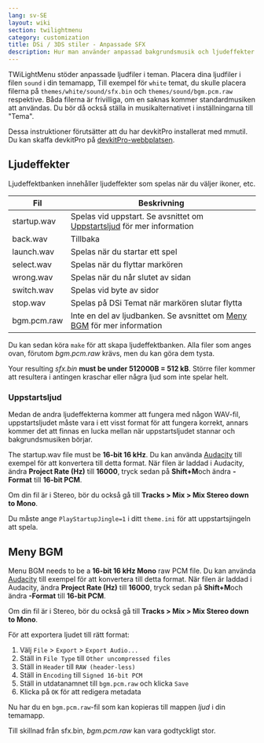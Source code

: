 ```yaml
---
lang: sv-SE
layout: wiki
section: twilightmenu
category: customization
title: DSi / 3DS stiler - Anpassade SFX
description: Hur man använder anpassad bakgrundsmusik och ljudeffekter i DSi och 3DS stilar för TWiLight Menu++
---
```


TWiLightMenu stöder anpassade ljudfiler i teman. Placera dina ljudfiler i filen `sound` i din temamapp, Till exempel för `white` temat, du skulle placera filerna på `themes/white/sound/sfx.bin` och `themes/sound/bgm.pcm.raw` respektive. Båda filerna är frivilliga, om en saknas kommer standardmusiken att användas. Du bör då också ställa in musikalternativet i inställningarna till "Tema".

Dessa instruktioner förutsätter att du har devkitPro installerat med mmutil. Du kan skaffa devkitPro på [devkitPro-webbplatsen](https://devkitpro.org/wiki/Getting_Started).

## Ljudeffekter
Ljudeffektbanken innehåller ljudeffekter som spelas när du väljer ikoner, etc.

| Fil         | Beskrivning                                                                              |
| ----------- | ---------------------------------------------------------------------------------------- |
| startup.wav | Spelas vid uppstart. Se avsnittet om [Uppstartsljud](#startup-sound) för mer information |
| back.wav    | Tillbaka                                                                                 |
| launch.wav  | Spelas när du startar ett spel                                                           |
| select.wav  | Spelas när du flyttar markören                                                           |
| wrong.wav   | Spelas när du når slutet av sidan                                                        |
| switch.wav  | Spelas vid byte av sidor                                                                 |
| stop.wav    | Spelas på DSi Temat när markören slutar flytta                                           |
| bgm.pcm.raw | Inte en del av ljudbanken. Se avsnittet om [Meny BGM](#menu-bgm) för mer information     |

Du kan sedan köra `make` för att skapa ljudeffektbanken. Alla filer som anges ovan, förutom *bgm.pcm.raw* krävs, men du kan göra dem tysta.

Your resulting *sfx.bin* **must be under 512000B = 512 kB**. Större filer kommer att resultera i antingen kraschar eller några ljud som inte spelar helt.

### Uppstartsljud
Medan de andra ljudeffekterna kommer att fungera med någon WAV-fil, uppstartsljudet måste vara i ett visst format för att fungera korrekt, annars kommer det att finnas en lucka mellan när uppstartsljudet stannar och bakgrundsmusiken börjar.

The startup.wav file must be **16-bit 16 kHz**. Du kan använda [Audacity](https://www.audacityteam.org/download/) till exempel för att konvertera till detta format. När filen är laddad i Audacity, ändra **Project Rate (Hz)** till **16000**, tryck sedan på **Shift+M**och ändra **-Format** till **16-bit PCM**.

Om din fil är i Stereo, bör du också gå till **Tracks > Mix > Mix Stereo down to Mono**.

Du måste ange `PlayStartupJingle=1` i ditt `theme.ini` för att uppstartsjingeln att spela.


## Meny BGM

Menu BGM needs to be a **16-bit 16 kHz Mono** raw PCM file. Du kan använda [Audacity](https://www.audacityteam.org/download/) till exempel för att konvertera till detta format. När filen är laddad i Audacity, ändra **Project Rate (Hz)** till **16000**, tryck sedan på **Shift+M**och ändra **-Format** till **16-bit PCM**.

Om din fil är i Stereo, bör du också gå till **Tracks > Mix > Mix Stereo down to Mono**.

För att exportera ljudet till rätt format:
1. Välj `File` > `Export` > `Export Audio...`
1. Ställ in `File Type` till `Other uncompressed files`
1. Ställ in `Header` till `RAW (header-less)`
1. Ställ in `Encoding` till `Signed 16-bit PCM`
1. Ställ in utdatanamnet till `bgm.pcm.raw` och klicka `Save`
1. Klicka på `OK` för att redigera metadata

Nu har du en `bgm.pcm.raw`-fil som kan kopieras till mappen *ljud* i din temamapp.

Till skillnad från sfx.bin, *bgm.pcm.raw* kan vara godtyckligt stor.
